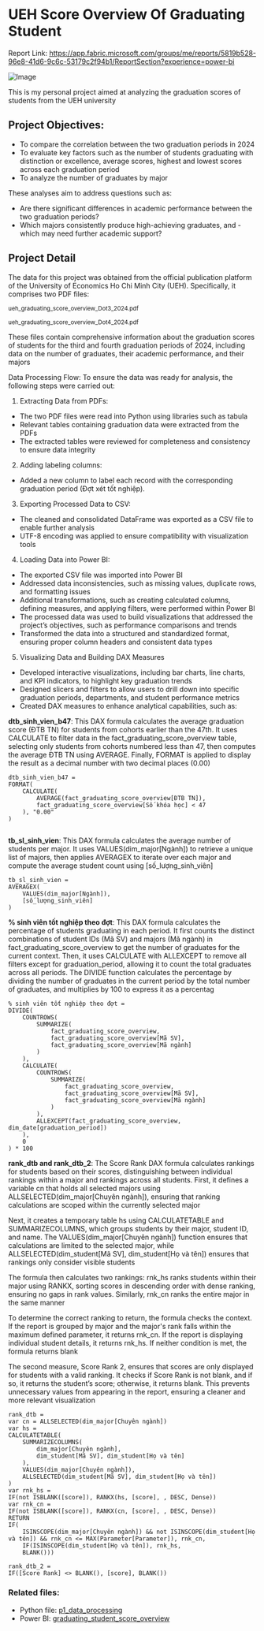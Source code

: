 

# UEH Score Overview Of Graduating Student
Report Link: https://app.fabric.microsoft.com/groups/me/reports/5819b528-96e8-41d6-9c6c-53179c2f94b1/ReportSection?experience=power-bi

![Image](https://github.com/user-attachments/assets/9a36c9c8-73d4-406c-9a34-85adc5688d60)

This is my personal project aimed at analyzing the graduation scores of students from the UEH university

## Project Objectives:

- To compare the correlation between the two graduation periods in 2024
- To evaluate key factors such as the number of students graduating with distinction or excellence, average scores, highest and lowest scores across each graduation period
- To analyze the number of graduates by major
  
These analyses aim to address questions such as:

- Are there significant differences in academic performance between the two graduation periods?
- Which majors consistently produce high-achieving graduates, and - which may need further academic support?

## Project Detail 
The data for this project was obtained from the official publication platform of the University of Economics Ho Chi Minh City (UEH). Specifically, it comprises two PDF files:

<sup>ueh_graduating_score_overview_Dot3_2024.pdf</sup> 

<sup>ueh_graduating_score_overview_Dot4_2024.pdf</sup>




These files contain comprehensive information about the graduation scores of students for the third and fourth graduation periods of 2024, including data on the number of graduates, their academic performance, and their majors

Data Processing Flow: To ensure the data was ready for analysis, the following steps were carried out:
1. Extracting Data from PDFs:
- The two PDF files were read into Python using libraries such as tabula
- Relevant tables containing graduation data were extracted from the PDFs
- The extracted tables were reviewed for completeness and consistency to ensure data integrity
2. Adding labeling columns:
- Added a new column to label each record with the corresponding graduation period (Đợt xét tốt nghiệp).
3. Exporting Processed Data to CSV:
- The cleaned and consolidated DataFrame was exported as a CSV file to enable further analysis
- UTF-8 encoding was applied to ensure compatibility with visualization tools
4. Loading Data into Power BI:
- The exported CSV file was imported into Power BI
- Addressed data inconsistencies, such as missing values, duplicate rows, and formatting issues
- Additional transformations, such as creating calculated columns, defining measures, and applying filters, were performed within Power BI
- The processed data was used to build visualizations that addressed the project’s objectives, such as performance comparisons and trends
- Transformed the data into a structured and standardized format, ensuring proper column headers and consistent data types
5. Visualizing Data and Building DAX Measures
- Developed interactive visualizations, including bar charts, line charts, and KPI indicators, to highlight key graduation trends
- Designed slicers and filters to allow users to drill down into specific graduation periods, departments, and student performance metrics
- Created DAX measures to enhance analytical capabilities, such as:
  
**dtb_sinh_vien_b47**: This DAX formula calculates the average graduation score (ĐTB TN) for students from cohorts earlier than the 47th. It uses CALCULATE to filter data in the fact_graduating_score_overview table, selecting only students from cohorts numbered less than 47, then computes the average ĐTB TN using AVERAGE. Finally, FORMAT is applied to display the result as a decimal number with two decimal places (0.00)
```None
dtb_sinh_vien_b47 = 
FORMAT(
    CALCULATE(
        AVERAGE(fact_graduating_score_overview[ĐTB TN]),
        fact_graduating_score_overview[Số khóa học] < 47
    ), "0.00"
)


```

**tb_sl_sinh_vien**: This DAX formula calculates the average number of students per major. It uses VALUES(dim_major[Ngành]) to retrieve a unique list of majors, then applies AVERAGEX to iterate over each major and compute the average student count using [số_lượng_sinh_viên]
```None
tb_sl_sinh_vien = 
AVERAGEX(
    VALUES(dim_major[Ngành]), 
    [số_lượng_sinh_viên]
)
```
**% sinh viên tốt nghiệp theo đợt**: This DAX formula calculates the percentage of students graduating in each period. It first counts the distinct combinations of student IDs (Mã SV) and majors (Mã ngành) in fact_graduating_score_overview to get the number of graduates for the current context. Then, it uses CALCULATE with ALLEXCEPT to remove all filters except for graduation_period, allowing it to count the total graduates across all periods. The DIVIDE function calculates the percentage by dividing the number of graduates in the current period by the total number of graduates, and multiplies by 100 to express it as a percentag
```None
% sinh viên tốt nghiệp theo đợt = 
DIVIDE(
    COUNTROWS(
        SUMMARIZE(
            fact_graduating_score_overview,
            fact_graduating_score_overview[Mã SV],
            fact_graduating_score_overview[Mã ngành]
        )
    ),
    CALCULATE(
        COUNTROWS(
            SUMMARIZE(
                fact_graduating_score_overview,
                fact_graduating_score_overview[Mã SV],
                fact_graduating_score_overview[Mã ngành]
            )
        ),
        ALLEXCEPT(fact_graduating_score_overview, dim_date[graduation_period])
    ),
    0
) * 100

```

**rank_dtb and rank_dtb_2**: The Score Rank DAX formula calculates rankings for students based on their scores, distinguishing between individual rankings within a major and rankings across all students. First, it defines a variable cn that holds all selected majors using ALLSELECTED(dim_major[Chuyên ngành]), ensuring that ranking calculations are scoped within the currently selected major

Next, it creates a temporary table hs using CALCULATETABLE and SUMMARIZECOLUMNS, which groups students by their major, student ID, and name. The VALUES(dim_major[Chuyên ngành]) function ensures that calculations are limited to the selected major, while ALLSELECTED(dim_student[Mã SV], dim_student[Họ và tên]) ensures that rankings only consider visible students

The formula then calculates two rankings: rnk_hs ranks students within their major using RANKX, sorting scores in descending order with dense ranking, ensuring no gaps in rank values. Similarly, rnk_cn ranks the entire major in the same manner

To determine the correct ranking to return, the formula checks the context. If the report is grouped by major and the major's rank falls within the maximum defined parameter, it returns rnk_cn. If the report is displaying individual student details, it returns rnk_hs. If neither condition is met, the formula returns blank

The second measure, Score Rank 2, ensures that scores are only displayed for students with a valid ranking. It checks if Score Rank is not blank, and if so, it returns the student’s score; otherwise, it returns blank. This prevents unnecessary values from appearing in the report, ensuring a cleaner and more relevant visualization

```None
rank_dtb = 
var cn = ALLSELECTED(dim_major[Chuyên ngành])
var hs = 
CALCULATETABLE(
    SUMMARIZECOLUMNS(
        dim_major[Chuyên ngành],
        dim_student[Mã SV], dim_student[Họ và tên]
    ),
    VALUES(dim_major[Chuyên ngành]),
    ALLSELECTED(dim_student[Mã SV], dim_student[Họ và tên])
)
var rnk_hs =
IF(not ISBLANK([score]), RANKX(hs, [score], , DESC, Dense))
var rnk_cn =
IF(not ISBLANK([score]), RANKX(cn, [score], , DESC, Dense))
RETURN
IF(
    ISINSCOPE(dim_major[Chuyên ngành]) && not ISINSCOPE(dim_student[Họ và tên]) && rnk_cn <= MAX(Parameter[Parameter]), rnk_cn, 
    IF(ISINSCOPE(dim_student[Họ và tên]), rnk_hs,
    BLANK()))
```

```None
rank_dtb_2 = 
IF([Score Rank] <> BLANK(), [score], BLANK())

```
### Related files: 
- Python file: [p1_data_processing](https://github.com/tiendinhquang2104/PowerBIProject/blob/main/UEHScoreOverviewOfGraduatingStudent/DataProcessing/p1_data_processing.ipynb)
- Power BI: [graduating_student_score_overview](https://github.com/tiendinhquang2104/PowerBIProject/blob/main/UEHScoreOverviewOfGraduatingStudent/PowerBI/graduating_student_score_overview.pbix)
